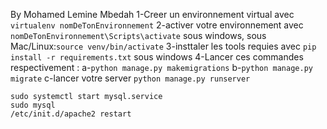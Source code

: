 By Mohamed Lemine Mbedah
1-Creer un environnement virtual avec `virtualenv nomDeTonEnvironnement`
2-activer votre environnement avec `nomDeTonEnvironnement\Scripts\activate` sous windows, sous Mac/Linux:```source venv/bin/activate```
3-insttaler les tools requies avec `pip install -r requirements.txt` sous windows
4-Lancer ces commandes respectivement :
	a-`python manage.py makemigrations`
	b-`python manage.py migrate`
	c-lancer votre server `python manage.py runserver`

	sudo systemctl start mysql.service
	sudo mysql
	/etc/init.d/apache2 restart
	

